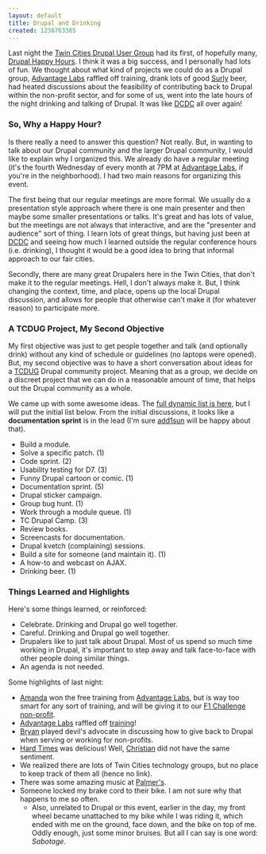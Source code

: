 ```yaml
---
layout: default
title: Drupal and Drinking
created: 1238763385
---
```

Last night the [Twin Cities Drupal User Group](http://groups.drupal.org/twin-cities) had its first, of hopefully many, [Drupal Happy Hours](http://groups.drupal.org/node/20600).  I think it was a big success, and I personally had lots of fun.  We thought about what kind of projects we could do as a Drupal group, [Advantage Labs](http://www.advantagelabs.com/) raffled off training, drank lots of good [Surly](http://www.surlybrewing.com/) beer, had heated discussions about the feasibility of contributing back to Drupal within the non-profit sector, and for some of us, went into the late hours of the night drinking and talking of Drupal.  It was like [DCDC](http://dc2009.drupalcon.org/) all over again!

### So, Why a Happy Hour?

Is there really a need to answer this question?  Not really.  But, in wanting to talk about our Drupal community and the larger Drupal community, I would like to explain why I organized this.  We already do have a regular meeting (it's the fourth Wednesday of every month at 7PM at [Advantage Labs](http://www.advantagelabs.com/), if you're in the neighborhood).  I had two main reasons for organizing this event.

The first being that our regular meetings are more formal.  We usually do a presentation style approach where there is one main presenter and then maybe some smaller presentations or talks.  It's great and has lots of value, but the meetings are not always that interactive, and are the "presenter and audience" sort of thing.  I learn lots of great things, but having just been at  [DCDC](http://dc2009.drupalcon.org/) and seeing how much I learned outside the regular conference hours (i.e. drinking), I thought it would be a good idea to bring that informal approach to our fair cities.

Secondly, there are many great Drupalers here in the Twin Cities, that don't make it to the regular meetings.  Hell, I don't always make it.  But, I think changing the context, time, and place, opens up the local Drupal discussion, and allows for people that otherwise can't make it (for whatever reason) to participate more.

### A TCDUG Project, My Second Objective

My first objective was just to get people together and talk (and optionally drink) without any kind of schedule or guidelines (no laptops were opened).  But, my second objective was to have a short conversation about ideas for a [TCDUG](http://groups.drupal.org/twin-cities) Drupal community project.  Meaning that as a group, we decide on a discreet project that we can do in a reasonable amount of time, that helps out the Drupal community as a whole.

We came up with some awesome ideas.  The [full dynamic list is here](http://groups.drupal.org/node/20904), but I will put the initial list below.  From the initial discussions, it looks like a **documentation sprint** is in the lead (I'm sure [add1sun](http://drupal.org/user/65088) will be happy about that).

* Build a module.
* Solve a specific patch. (1)
* Code sprint. (2)
* Usability testing for D7.  (3)
* Funny Drupal cartoon or comic. (1)
* Documentation sprint. (5)
* Drupal sticker campaign.
* Group bug hunt.  (1)
* Work through a module queue.  (1)
* TC Drupal Camp.  (3)
* Review books.
* Screencasts for documentation.
* Drupal kvetch (complaining) sessions.
* Build a site for someone (and maintain it).  (1)
* A how-to and webcast on AJAX.
* Drinking beer.  (1)

### Things Learned and Highlights

Here's some things learned, or reinforced:

* Celebrate.  Drinking and Drupal go well together.
* Careful.  Drinking and Drupal go well together.
* Drupalers like to just talk about Drupal.  Most of us spend so much time working in Drupal, it's important to step away and talk face-to-face with other people doing similar things.
* An agenda is not needed.

Some highlights of last night:

* [Amanda](http://www.pinkslipmedia.org/) won the free training from [Advantage Labs](http://www.advantagelabs.com/), but is way too smart for any sort of training, and will be giving it to our [F1 Challenge](http://www.f1webchallenge.com/) [non-profit](http://www.f1webchallenge.com/nonprofits/90-Hopkins-Minnetonka-Family-Resource-Center).
* [Advantage Labs](http://www.advantagelabs.com/) raffled off [training](http://www.advantagelabs.com/drupal-jumpstart-training)!
* [Bryan](http://www.mysteryexperience.com/) played devil's advocate in discussing how to give back to Drupal when serving or working for non-profits.
* [Hard Times](http://www.vegguide.org/entry/36) was delicious!  Well, [Christian](http://www.triangleparkcreative.com/about/staff/christian-haberstroh) did not have the same sentiment.
* We realized there are lots of Twin Cities technology groups, but no place to keep track of them all (hence no link).
* There was some amazing music at [Palmer's](http://www.thriftyhipster.com/minneapolis/university/palmers_bar/).
* Someone locked my brake cord to their bike.  I am not sure why that happens to me so often.
    * Also, unrelated to Drupal or this event, earlier in the day, my front wheel became unattached to my bike while I was riding it, which ended with me on the ground, face down, and the bike on top of me.  Oddly enough, just some minor bruises.  But all I can say is one word: *Sabotage*.

